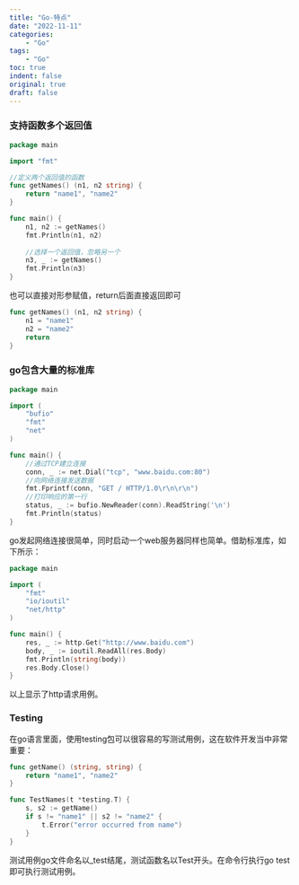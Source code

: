 ```yaml
---
title: "Go-特点"
date: "2022-11-11"
categories:
    - "Go"
tags:
    - "Go"
toc: true
indent: false
original: true
draft: false
---
```


### 支持函数多个返回值

```go
package main

import "fmt"

//定义两个返回值的函数
func getNames() (n1, n2 string) {  
    return "name1", "name2"
}

func main() {
    n1, n2 := getNames()
    fmt.Println(n1, n2)
    
    //选择一个返回值，忽略另一个
    n3, _ := getNames()  
    fmt.Println(n3)
}
```

也可以直接对形参赋值，return后面直接返回即可

```go
func getNames() (n1, n2 string) {
    n1 = "name1"
    n2 = "name2"
    return
}
```

### go包含大量的标准库

```go
package main

import (
    "bufio"
    "fmt"
    "net"
)

func main() {
    //通过TCP建立连接
    conn, _ := net.Dial("tcp", "www.baidu.com:80")
    //向网络连接发送数据
    fmt.Fprintf(conn, "GET / HTTP/1.0\r\n\r\n")
    //打印响应的第一行
    status, _ := bufio.NewReader(conn).ReadString('\n')  
    fmt.Println(status)
}
```

go发起网络连接很简单，同时启动一个web服务器同样也简单。借助标准库，如下所示：

```go
package main

import (
    "fmt"
    "io/ioutil"
    "net/http"
)

func main() {
    res, _ := http.Get("http://www.baidu.com")
    body, _ := ioutil.ReadAll(res.Body)
    fmt.Println(string(body))
    res.Body.Close()
}
```

以上显示了http请求用例。

### Testing

在go语言里面，使用testing包可以很容易的写测试用例，这在软件开发当中非常重要：

```go
func getName() (string, string) {
    return "name1", "name2"
}

func TestNames(t *testing.T) {
    s, s2 := getName()
    if s != "name1" || s2 != "name2" {
        t.Error("error occurred from name")
    }
}
```

测试用例go文件命名以_test结尾，测试函数名以Test开头。在命令行执行go test即可执行测试用例。

